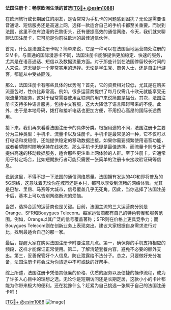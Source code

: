 **法国注册卡：畅享欧洲生活的首选[[TG💪+ @esim1088](https://t.me/s/esim1088)]**

在欧洲旅行或长期居住的朋友，是否常常为手机卡的问题感到困扰？无论是需要语音通话、短信服务还是高速上网，选择一款适合自己的手机卡都至关重要。而说到法国，这里不仅有浪漫的巴黎街头，还有便捷高效的通信网络。今天，我们就来聊聊法国注册卡，它可能是你前往欧洲的最佳通信伙伴。

首先，什么是法国注册卡呢？简单来说，它是一种可以在法国当地运营商处注册的SIM卡。与普通的国际漫游卡不同，法国注册卡能够提供更加稳定、快速的服务，尤其是在语音通话、短信以及数据流量方面。对于那些计划在法国停留较长时间的人来说，这无疑是一个非常实用的选择。无论是学生党、商务人士，还是自由行游客，都能从中受益匪浅。

那么，法国注册卡有哪些具体的优势呢？首先，它的资费相对较低，尤其是在购买流量包时，性价比非常高。例如，很多运营商提供了每月仅需几十欧元就能享受无限流量的服务，这对于经常需要使用互联网的用户来说简直是福音。其次，法国注册卡支持多种语言服务，包括中文客服，这大大降低了语言障碍带来的不便。此外，由于是本地号码，拨打和接听电话也更加方便，不用担心高昂的国际长途费用。

接下来，我们再来看看法国注册卡的具体分类。根据用途的不同，法国注册卡主要分为三种类型：手机卡、流量卡以及注册卡。手机卡是最常见的一种，它不仅可以打电话和发短信，还能提供稳定的移动数据连接。如果你需要频繁使用语音功能，或者希望随时随地保持在线状态，那么手机卡无疑是最佳选择。而流量卡则专注于提供高速的移动数据服务，适合那些更注重上网体验的人群。至于注册卡，它通常用于特定场合，比如短期旅行者可能只需要一张简单的注册卡来接收验证码等信息。

说到这里，不得不提一下法国的通信网络质量。法国拥有发达的4G和即将普及的5G网络，这意味着无论你在城市还是乡村，都可以享受到流畅的网络体验。尤其是巴黎、里昂、马赛等大城市，信号覆盖几乎无死角。因此，当你选择了法国注册卡后，基本上可以告别网络断流的烦恼。

当然，选择合适的运营商也是关键。目前，法国主流的三大运营商分别是Orange、SFR和Bouygues Telecom。每家运营商都有自己的特色套餐和服务范围。例如，Orange以其广泛的信号覆盖著称；SFR则在价格上更具竞争力；而Bouygues Telecom则在创新业务上表现突出。建议大家根据自身需求进行对比，找到最适合自己的那一家。

最后，提醒大家在购买法国注册卡时要注意几点。第一，确保你的手机支持相应的频段，这样才能保证正常使用。第二，了解清楚套餐内容，避免不必要的额外支出。第三，妥善保管好个人信息，防止泄露给不法分子。总之，只要做好充分准备，法国注册卡将会成为你旅途中不可或缺的好帮手。

综上所述，法国注册卡凭借其低廉的价格、优质的服务以及便捷的操作流程，成为了许多人心目中的理想之选。无论你是短期访问还是长期定居，这款小小的卡片都能为你带来极大的便利。还在犹豫什么？赶紧为自己挑选一张属于自己的法国注册卡吧！

[[TG💪+ @esim1088](https://t.me/s/esim1088) ![Image](https://i.postimg.cc/4NQfJmqS/Snipaste-2025-05-13-00-14-12.png)]
